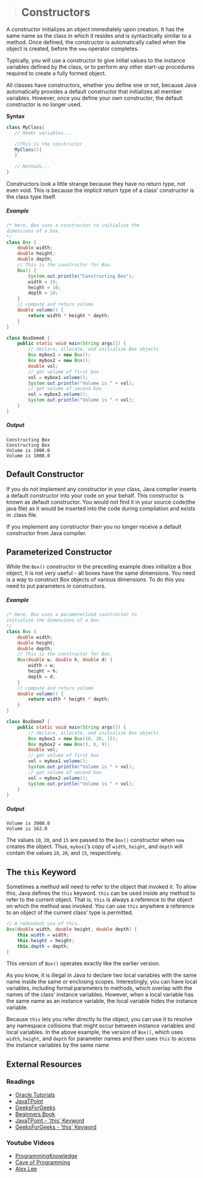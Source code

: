 ># Constructors

A constructor initializes an object immediately upon creation. It has the same name as the class in which it resides and is syntactically similar to a method. Once defined, the constructor is automatically called when the object is created, before the `new` operator completes.

Typically, you will use a constructor to give initial values to the instance variables defined by the class, or to perform any other start-up procedures required to create a fully formed object.

All classes have constructors, whether you define one or not, because Java automatically provides a default constructor that initializes all member variables. However, once you define your own constructor, the default constructor is no longer used.

__Syntax__

```java
class MyClass{
   // Membr variables...

   //This is the constructor
   MyClass(){
   }
   
   // Methods...
}
```

Constructors look a little strange because they have no return type, not even void. This is because the implicit return type of a class’ constructor is the class type itself.

##### Example

```java
/* Here, Box uses a constructor to initialize the
dimensions of a box.
*/
class Box {
    double width;
    double height;
    double depth;
    // This is the constructor for Box.
    Box() {
        System.out.println("Constructing Box");
        width = 10;
        height = 10;
        depth = 10;
    }
    // compute and return volume
    double volume() {
        return width * height * depth;
    }
}
```

```java
class BoxDemo6 {
    public static void main(String args[]) {
        // declare, allocate, and initialize Box objects
        Box mybox1 = new Box();
        Box mybox2 = new Box();
        double vol;
        // get volume of first box
        vol = mybox1.volume();
        System.out.println("Volume is " + vol);
        // get volume of second box
        vol = mybox2.volume();
        System.out.println("Volume is " + vol);
    }
}
```

##### Output

    Constructing Box
    Constructing Box
    Volume is 1000.0
    Volume is 1000.0

## Default Constructor

If you do not implement any constructor in your class, Java compiler inserts a default constructor into your code on your behalf. This constructor is known as default constructor. You would not find it in your source code(the java file) as it would be inserted into the code during compilation and exists in .class file.

If you implement any constructor then you no longer receive a default constructor from Java compiler.

## Parameterized Constructor

While the `Box()` constructor in the preceding example does initialize a Box object, it is not very useful - all boxes have the same dimensions. You need is a way to construct Box objects of various dimensions. To do this you need to put parameters in constructors.

##### Example

```java
/* Here, Box uses a parameterized constructor to
initialize the dimensions of a box.
*/
class Box {
    double width;
    double height;
    double depth;
    // This is the constructor for Box.
    Box(double w, double h, double d) {
        width = w;
        height = h;
        depth = d;
    }
    // compute and return volume
    double volume() {
        return width * height * depth;
    }
}
```

```java
class BoxDemo7 {
    public static void main(String args[]) {
        // declare, allocate, and initialize Box objects
        Box mybox1 = new Box(10, 20, 15);
        Box mybox2 = new Box(3, 6, 9);
        double vol;
        // get volume of first box
        vol = mybox1.volume();
        System.out.println("Volume is " + vol);
        // get volume of second box
        vol = mybox2.volume();
        System.out.println("Volume is " + vol);
    }
}
```

##### Output

    Volume is 3000.0
    Volume is 162.0

The values `10`, `20`, and `15` are passed to the `Box()` constructor when `new` creates the object. Thus, `mybox1`’s copy of `width`, `height`, and `depth` will contain the values `10`, `20`, and `15`, respectively.

## The `this` Keyword

Sometimes a method will need to refer to the object that invoked it. To allow this, Java defines the `this` keyword. `this` can be used inside any method to refer to the current object. That is, `this` is always a reference to the object on which the method was invoked. You can use `this` anywhere a reference to an object of the current class’ type is permitted.

```java
// A redundant use of this.
Box(double width, double height, double depth) {
    this.width = width;
    this.height = height;
    this.depth = depth;
}
```

This version of `Box()` operates exactly like the earlier version.

As you know, it is illegal in Java to declare two local variables with the same name inside the same or enclosing scopes. Interestingly, you can have local variables, including formal parameters to methods, which overlap with the names of the class’ instance variables. However, when a local variable has the same name as an instance variable, the local variable hides the instance variable.

Because `this` lets you refer directly to the object, you can use it to resolve any namespace collisions that might occur between instance variables and local variables. In the above example, the version of `Box()`, which uses `width`, `height`, and `depth` for parameter names and then uses `this` to access the instance variables by the same name

## External Resources

### Readings

* [Oracle Tutorials](https://docs.oracle.com/javase/tutorial/java/javaOO/constructors.html)
* [JavaTPoint](https://www.javatpoint.com/java-constructor)
* [GeeksForGeeks](https://www.geeksforgeeks.org/constructors-in-java/)
* [Beginners Book](https://beginnersbook.com/2013/03/constructors-in-java/)
* [JavaTPoint - 'this' Keyword](https://www.javatpoint.com/this-keyword)
* [GeeksForGeeks - 'this' Keyword](https://www.geeksforgeeks.org/this-reference-in-java/)

### Youtube Videos

* [ProgrammingKnowledge](https://www.youtube.com/watch?v=0Jc_rT7t1W8&list=PLS1QulWo1RIbfTjQvTdj8Y6yyq4R7g-Al&index=19)
* [Cave of Programming](https://www.youtube.com/watch?v=oSiN1J_G01Q&list=PL9DF6E4B45C36D411&index=18)
* [Alex Lee](https://www.youtube.com/watch?v=G1Iln3PSrUg&list=PL59LTecnGM1Pr-IoQS2JlTnEXOV28-KNg&index=4)